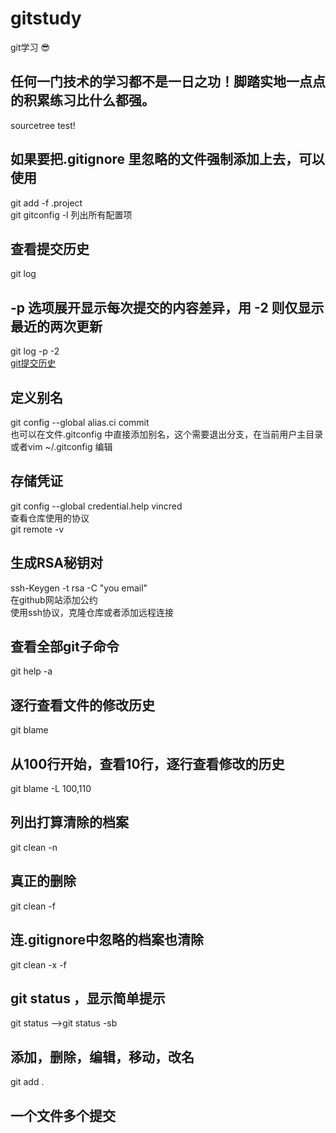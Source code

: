 # gitstudy
git学习
:sunglasses:
## 任何一门技术的学习都不是一日之功！脚踏实地一点点的积累练习比什么都强。
sourcetree test!
## 如果要把.gitignore 里忽略的文件强制添加上去，可以使用  
git add -f .project  
git gitconfig -l 列出所有配置项  
## 查看提交历史  
git log  
## -p 选项展开显示每次提交的内容差异，用 -2 则仅显示最近的两次更新  
git log -p -2  
[git提交历史](https://git-scm.com/book/zh/v1/Git-%E5%9F%BA%E7%A1%80-%E6%9F%A5%E7%9C%8B%E6%8F%90%E4%BA%A4%E5%8E%86%E5%8F%B2)  
## 定义别名  
git config --global alias.ci commit  
也可以在文件.gitconfig 中直接添加别名，这个需要退出分支，在当前用户主目录  
或者vim ~/.gitconfig 编辑
## 存储凭证  
git config --global credential.help vincred  
查看仓库使用的协议  
git remote -v  
## 生成RSA秘钥对  
ssh-Keygen -t rsa -C "you email"  
在github网站添加公约  
使用ssh协议，克隆仓库或者添加远程连接

## 查看全部git子命令
git help -a   
## 逐行查看文件的修改历史  
git blame <file name>   
## 从100行开始，查看10行，逐行查看修改的历史  
git blame -L 100,110 <file name>  
## 列出打算清除的档案  
git clean -n  
## 真正的删除  
git clean -f  
## 连.gitignore中忽略的档案也清除  
git clean -x -f

## git status ，显示简单提示
git status -->git status -sb  
## 添加，删除，编辑，移动，改名  
git add .  
## **一个文件多个提交**  









